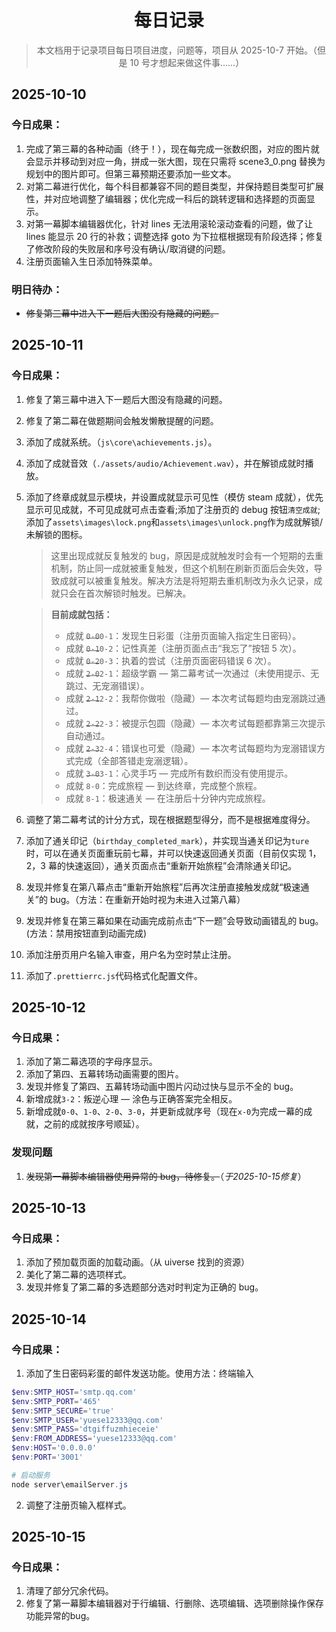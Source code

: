 <div align="center">

# 每日记录

> 本文档用于记录项目每日项目进度，问题等，项目从 2025-10-7 开始。（但是 10 号才想起来做这件事……）

</div>

## 2025-10-10

### 今日成果：

1. 完成了第三幕的各种动画（终于！），现在每完成一张数织图，对应的图片就会显示并移动到对应一角，拼成一张大图，现在只需将 scene3_0.png 替换为规划中的图片即可。但第三幕预期还要添加一些文本。
2. 对第二幕进行优化，每个科目都兼容不同的题目类型，并保持题目类型可扩展性，并对应地调整了编辑器；优化完成一科后的跳转逻辑和选择题的页面显示。
3. 对第一幕脚本编辑器优化，针对 lines 无法用滚轮滚动查看的问题，做了让 lines 能显示 20 行的补救；调整选择 goto 为下拉框根据现有阶段选择；修复了修改阶段的失败层和序号没有确认/取消键的问题。
4. 注册页面输入生日添加特殊菜单。

### 明日待办：

- ~~修复第三幕中进入下一题后大图没有隐藏的问题。~~

## 2025-10-11

### 今日成果：

1. 修复了第三幕中进入下一题后大图没有隐藏的问题。
2. 修复了第二幕在做题期间会触发懒散提醒的问题。
3. 添加了成就系统。（`js\core\achievements.js`）。
4. 添加了成就音效（`./assets/audio/Achievement.wav`），并在解锁成就时播放。
5. 添加了终章成就显示模块，并设置成就显示可见性（模仿 steam 成就），优先显示可见成就，不可见成就可点击查看;添加了注册页的 debug 按钮`清空成就`;添加了`assets\images\lock.png`和`assets\images\unlock.png`作为成就解锁/未解锁的图标。

   > 这里出现成就反复触发的 bug，原因是成就触发时会有一个短期的去重机制，防止同一成就被重复触发，但这个机制在刷新页面后会失效，导致成就可以被重复触发。解决方法是将短期去重机制改为永久记录，成就只会在首次解锁时触发。已解决。

   > **目前成就包括：**
   >
   > - 成就 ~~`0-0`~~`0-1`：发现生日彩蛋（注册页面输入指定生日密码）。
   > - 成就 ~~`0-1`~~`0-2`：记性真差（注册页面点击“我忘了”按钮 5 次）。
   > - 成就 ~~`0-2`~~`0-3`：执着的尝试（注册页面密码错误 6 次）。
   > - 成就 ~~`2-0`~~`2-1`：超级学霸 — 第二幕考试一次通过（未使用提示、无跳过、无宠溺错误）。
   > - 成就 ~~`2-1`~~`2-2`：我帮你做啦（隐藏）— 本次考试每题均由宠溺跳过通过。
   > - 成就 ~~`2-2`~~`2-3`：被提示包圆（隐藏）— 本次考试每题都靠第三次提示自动通过。
   > - 成就 ~~`2-3`~~`2-4`：错误也可爱（隐藏）— 本次考试每题均为宠溺错误方式完成（全部答错走宠溺逻辑）。
   > - 成就 ~~`3-0`~~`3-1`：心灵手巧 — 完成所有数织而没有使用提示。
   > - 成就 `8-0`：完成旅程 — 到达终章，完成整个旅程。
   > - 成就 `8-1`：极速通关 — 在注册后十分钟内完成旅程。

6. 调整了第二幕考试的计分方式，现在根据题型得分，而不是根据难度得分。
7. 添加了通关印记（`birthday_completed_mark`），并实现当通关印记为`ture`时，可以在通关页面重玩前七幕，并可以快速返回通关页面（目前仅实现 1，2，3 幕的快速返回），通关页面点击“重新开始旅程”会清除通关印记。
8. 发现并修复在第八幕点击“重新开始旅程”后再次注册直接触发成就“极速通关”的 bug。（方法：在重新开始时视为未进入过第八幕）
9. 发现并修复在第三幕如果在动画完成前点击“下一题”会导致动画错乱的 bug。(方法：禁用按钮直到动画完成)
10. 添加注册页用户名输入审查，用户名为空时禁止注册。
11. 添加了`.prettierrc.js`代码格式化配置文件。

## 2025-10-12

### 今日成果：

1. 添加了第二幕选项的字母序显示。
2. 添加了第四、五幕转场动画需要的图片。
3. 发现并修复了第四、五幕转场动画中图片闪动过快与显示不全的 bug。
4. 新增成就`3-2`：叛逆心理 — 涂色与正确答案完全相反。
5. 新增成就`0-0`、`1-0`、`2-0`、`3-0`，并更新成就序号（现在`x-0`为完成一幕的成就，之前的成就按序号顺延）。

### 发现问题

1. ~~发现第一幕脚本编辑器使用异常的 bug，待修复。~~（*于2025-10-15修复*）

## 2025-10-13

### 今日成果：

1. 添加了预加载页面的加载动画。（从 uiverse 找到的资源）
2. 美化了第二幕的选项样式。
3. 发现并修复了第二幕的多选题部分选对时判定为正确的 bug。

## 2025-10-14

### 今日成果：

1. 添加了生日密码彩蛋的邮件发送功能。使用方法：终端输入

```powershell
$env:SMTP_HOST='smtp.qq.com'
$env:SMTP_PORT='465'
$env:SMTP_SECURE='true'
$env:SMTP_USER='yuese12333@qq.com'
$env:SMTP_PASS='dtgiffuzmhieceie'
$env:FROM_ADDRESS='yuese12333@qq.com'
$env:HOST='0.0.0.0'
$env:PORT='3001'

# 启动服务
node server\emailServer.js
```

2. 调整了注册页输入框样式。

## 2025-10-15

### 今日成果：

1. 清理了部分冗余代码。
2. 修复了第一幕脚本编辑器对于行编辑、行删除、选项编辑、选项删除操作保存功能异常的bug。